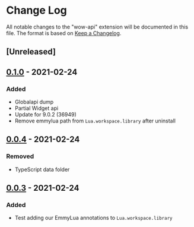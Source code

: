 # Change Log
All notable changes to the "wow-api" extension will be documented in this file.
The format is based on [Keep a Changelog](http://keepachangelog.com/).

## [Unreleased]

## [0.1.0] - 2021-02-24
### Added
- Globalapi dump
- Partial Widget api
- Update for 9.0.2 (36949)
- Remove emmylua path from `Lua.workspace.library` after uninstall

## [0.0.4] - 2021-02-24
### Removed
- TypeScript data folder

## [0.0.3] - 2021-02-24
### Added
- Test adding our EmmyLua annotations to `Lua.workspace.library`

[0.1.0]: https://github.com/Ketho/vscode-wow-api/releases/tag/v0.1.0
[0.0.4]: https://github.com/Ketho/vscode-wow-api/releases/tag/v0.0.4
[0.0.3]: https://github.com/Ketho/vscode-wow-api/releases/tag/v0.0.3
